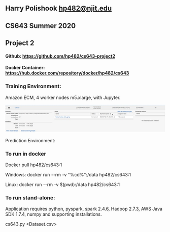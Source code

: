 ##  Harry Polishook hp482@njit.edu
##  CS643 Summer 2020 
##  Project 2

#### Github: https://github.com/hp482/cs643-project2

#### Docker Container: https://hub.docker.com/repository/docker/hp482/cs643

### Training Environment: 

Amazon ECM, 4 worker nodes m5.xlarge,  with Jupyter.    
 
![Image of Cluster](https://github.com/hp482/cs643-project2/blob/master/cluster.jpg)


Prediction Environment: 

### To run in docker 
Docker pull hp482/cs643:1  

Windows: docker run --rm  -v "%cd%":/data  hp482/cs643:1  <filename>

Linux: docker run --rm -v $(pwd):/data hp482/cs643:1 <filename>

### To run stand-alone:

Application requires python, pyspark, spark 2.4.6, Hadoop 2.7.3, AWS Java SDK 1.7.4, numpy  and supporting installations.   

cs643.py  <Dataset.csv>
